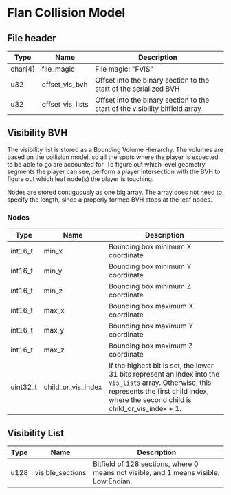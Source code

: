 # Flan Collision Model
## File header
| Type    | Name       | Description                                   |
| ------- | ---------- | --------------------------------------------- |
| char[4] | file_magic | File magic: "FVIS"                            |
| u32     | offset_vis_bvh | Offset into the binary section to the start of the serialized BVH | 
| u32     | offset_vis_lists | Offset into the binary section to the start of the visibility bitfield array | 

## Visibility BVH
The visibility list is stored as a Bounding Volume Hierarchy. The volumes are based on the collision model, so all the spots where the player is expected to be able to go are accounted for. To figure out which level geometry segments the player can see, perform a player intersection with the BVH to figure out which leaf node(s) the player is touching.

Nodes are stored contiguously as one big array. The array does not need to specify the length, since a properly formed BVH stops at the leaf nodes.

### Nodes
| Type    | Name       | Description                                   |
| ------- | ---------- | --------------------------------------------- |
| int16_t | min_x | Bounding box minimum X coordinate                           |
| int16_t | min_y | Bounding box minimum Y coordinate                           |
| int16_t | min_z | Bounding box minimum Z coordinate                           |
| int16_t | max_x | Bounding box maximum X coordinate                           |
| int16_t | max_y | Bounding box maximum Y coordinate                           |
| int16_t | max_z | Bounding box maximum Z coordinate                           |
| uint32_t | child_or_vis_index | If the highest bit is set, the lower 31 bits represent an index into the `vis_lists` array. Otherwise, this represents the first child index, where the second child is child_or_vis_index + 1.


## Visibility List
| Type | Name             | Description                                                                           |
| ---- | ---------------- | ------------------------------------------------------------------------------------- |
| u128 | visible_sections | Bitfield of 128 sections, where 0 means not visible, and 1 means visible. Low Endian. |
